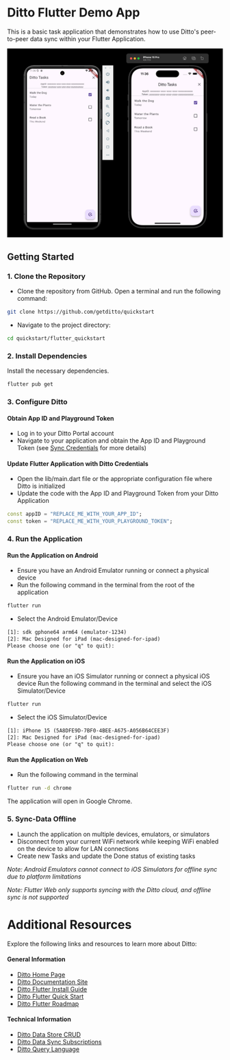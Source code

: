 # Ditto Flutter Demo App

This is a basic task application that demonstrates how to use Ditto's peer-to-peer data sync within your Flutter Application.

![alt text](image.png)

## Getting Started

### 1. Clone the Repository

- Clone the repository from GitHub. Open a terminal and run the following command:

```bash
git clone https://github.com/getditto/quickstart
```

- Navigate to the project directory:

```bash
cd quickstart/flutter_quickstart
```

### 2. Install Dependencies

Install the necessary dependencies.

```bash
flutter pub get
```

### 3. Configure Ditto

#### Obtain App ID and Playground Token

- Log in to your Ditto Portal account
- Navigate to your application and obtain the App ID and Playground Token (see [Sync Credentials](https://docs.ditto.live/get-started/sync-credentials)
  for more details)

#### Update Flutter Application with Ditto Credentials

- Open the lib/main.dart file or the appropriate configuration file where Ditto is initialized
- Update the code with the App ID and Playground Token from your Ditto Application

```dart
const appID = "REPLACE_ME_WITH_YOUR_APP_ID";
const token = "REPLACE_ME_WITH_YOUR_PLAYGROUND_TOKEN";
```

### 4. Run the Application

#### Run the Application on Android

- Ensure you have an Android Emulator running or connect a physical device
- Run the following command in the terminal from the root of the application

```bash
flutter run
```

- Select the Android Emulator/Device

```text
[1]: sdk gphone64 arm64 (emulator-1234)
[2]: Mac Designed for iPad (mac-designed-for-ipad)
Please choose one (or "q" to quit):
```

#### Run the Application on iOS

- Ensure you have an iOS Simulator running or connect a physical iOS device
  Run the following command in the terminal and select the iOS Simulator/Device

```bash
flutter run
```

- Select the iOS Simulator/Device

```text
[1]: iPhone 15 (5A8DFE9D-7BF0-4BEE-A675-A056B64CEE3F)
[2]: Mac Designed for iPad (mac-designed-for-ipad)
Please choose one (or "q" to quit):
```

#### Run the Application on Web

- Run the following command in the terminal

```bash
flutter run -d chrome
```

The application will open in Google Chrome.

### 5. Sync-Data Offline

- Launch the application on multiple devices, emulators, or simulators
- Disconnect from your current WiFi network while keeping WiFi enabled on the device to allow for LAN connections
- Create new Tasks and update the Done status of existing tasks

_Note: Android Emulators cannot connect to iOS Simulators for offline sync due to platform limitations_

_Note: Flutter Web only supports syncing with the Ditto cloud, and offline sync is not supported_

# Additional Resources

Explore the following links and resources to learn more about Ditto:

#### General Information

- [Ditto Home Page](https://ditto.live)
- [Ditto Documentation Site](https://docs.ditto.live)
- [Ditto Flutter Install Guide](https://docs.ditto.live/flutter/installation)
- [Ditto Flutter Quick Start](https://docs.ditto.live/flutter/installation)
- [Ditto Flutter Roadmap](https://docs.ditto.live/flutter/roadmap)

#### Technical Information

- [Ditto Data Store CRUD](https://docs.ditto.live/crud/create)
- [Ditto Data Sync Subscriptions](https://docs.ditto.live/sync/subscriptions-management)
- [Ditto Query Language](https://docs.ditto.live/dql)
